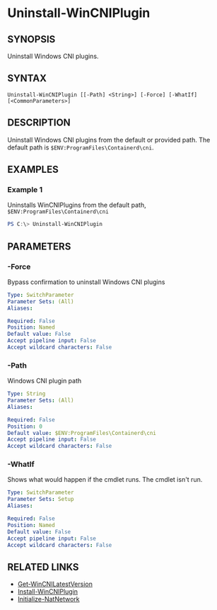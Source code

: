 ﻿---
external help file: containers-toolkit-help.xml
Module Name: containers-toolkit
online version:
schema: 2.0.0
---

# Uninstall-WinCNIPlugin

## SYNOPSIS

Uninstall Windows CNI plugins.

## SYNTAX

```
Uninstall-WinCNIPlugin [[-Path] <String>] [-Force] [-WhatIf] [<CommonParameters>]
```

## DESCRIPTION

Uninstall Windows CNI plugins from the default or provided path. The default path is `$ENV:ProgramFiles\Containerd\cni`.

## EXAMPLES

### Example 1

Uninstalls WinCNIPlugins from the default path, `$ENV:ProgramFiles\Containerd\cni`

```powershell
PS C:\> Uninstall-WinCNIPlugin 
```

## PARAMETERS

### -Force

Bypass confirmation to uninstall Windows CNI plugins

```yaml
Type: SwitchParameter
Parameter Sets: (All)
Aliases:

Required: False
Position: Named
Default value: False
Accept pipeline input: False
Accept wildcard characters: False
```

### -Path

Windows CNI plugin path

```yaml
Type: String
Parameter Sets: (All)
Aliases:

Required: False
Position: 0
Default value: $ENV:ProgramFiles\Containerd\cni
Accept pipeline input: False
Accept wildcard characters: False
```

### -WhatIf

Shows what would happen if the cmdlet runs. The cmdlet isn't run.

```yaml
Type: SwitchParameter
Parameter Sets: Setup
Aliases:

Required: False
Position: Named
Default value: False
Accept pipeline input: False
Accept wildcard characters: False
```

## RELATED LINKS

- [Get-WinCNILatestVersion](Get-WinCNILatestVersion.md)
- [Install-WinCNIPlugin](Install-WinCNIPlugin.md)
- [Initialize-NatNetwork](Initialize-NatNetwork.md)
